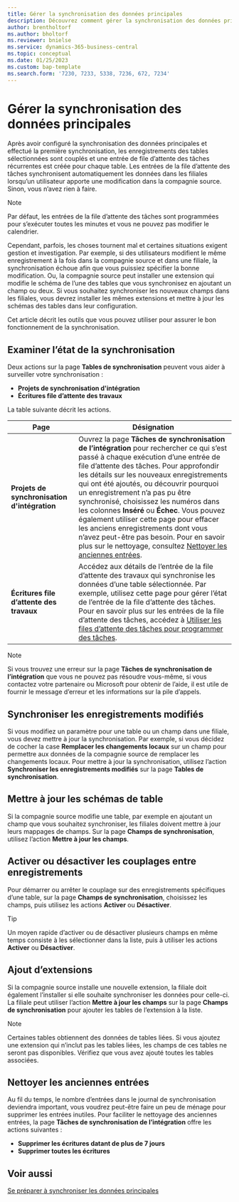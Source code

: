 ```yaml
---
title: Gérer la synchronisation des données principales
description: Découvrez comment gérer la synchronisation des données principales.
author: brentholtorf
ms.author: bholtorf
ms.reviewer: bnielse
ms.service: dynamics-365-business-central
ms.topic: conceptual
ms.date: 01/25/2023
ms.custom: bap-template
ms.search.form: '7230, 7233, 5338, 7236, 672, 7234'
---
```

# <a name="manage-master-data-synchronization"></a>Gérer la synchronisation des données principales

Après avoir configuré la synchronisation des données principales et effectué la première synchronisation, les enregistrements des tables sélectionnées sont couplés et une entrée de file d’attente des tâches récurrentes est créée pour chaque table. Les entrées de la file d’attente des tâches synchronisent automatiquement les données dans les filiales lorsqu’un utilisateur apporte une modification dans la compagnie source. Sinon, vous n’avez rien à faire.

> [!NOTE]
> Par défaut, les entrées de la file d’attente des tâches sont programmées pour s’exécuter toutes les minutes et vous ne pouvez pas modifier le calendrier.

Cependant, parfois, les choses tournent mal et certaines situations exigent gestion et investigation. Par exemple, si des utilisateurs modifient le même enregistrement à la fois dans la compagnie source et dans une filiale, la synchronisation échoue afin que vous puissiez spécifier la bonne modification. Ou, la compagnie source peut installer une extension qui modifie le schéma de l’une des tables que vous synchronisez en ajoutant un champ ou deux. Si vous souhaitez synchroniser les nouveaux champs dans les filiales, vous devrez installer les mêmes extensions et mettre à jour les schémas des tables dans leur configuration.

Cet article décrit les outils que vous pouvez utiliser pour assurer le bon fonctionnement de la synchronisation.

## <a name="investigate-the-status-of-synchronization"></a>Examiner l’état de la synchronisation

Deux actions sur la page **Tables de synchronisation** peuvent vous aider à surveiller votre synchronisation :

* **Projets de synchronisation d'intégration**
* **Écritures file d’attente des travaux**

La table suivante décrit les actions.

|Page  |Désignation  |
|---------|---------|
|**Projets de synchronisation d'intégration**     | Ouvrez la page **Tâches de synchronisation de l’intégration** pour rechercher ce qui s’est passé à chaque exécution d’une entrée de file d’attente des tâches. Pour approfondir les détails sur les nouveaux enregistrements qui ont été ajoutés, ou découvrir pourquoi un enregistrement n’a pas pu être synchronisé, choisissez les numéros dans les colonnes **Inséré** ou **Échec**. Vous pouvez également utiliser cette page pour effacer les anciens enregistrements dont vous n’avez peut-être pas besoin. Pour en savoir plus sur le nettoyage, consultez [Nettoyer les anciennes entrées](#clean-up-old-entries).        |
|**Écritures file d’attente des travaux**     | Accédez aux détails de l’entrée de la file d’attente des travaux qui synchronise les données d’une table sélectionnée. Par exemple, utilisez cette page pour gérer l’état de l’entrée de la file d’attente des tâches. Pour en savoir plus sur les entrées de la file d’attente des tâches, accédez à [Utiliser les files d’attente des tâches pour programmer des tâches](admin-job-queues-schedule-tasks.md).     |

> [!NOTE]
> Si vous trouvez une erreur sur la page **Tâches de synchronisation de l’intégration** que vous ne pouvez pas résoudre vous-même, si vous contactez votre partenaire ou Microsoft pour obtenir de l’aide, il est utile de fournir le message d’erreur et les informations sur la pile d’appels.

## <a name="synchronize-modified-records"></a>Synchroniser les enregistrements modifiés

Si vous modifiez un paramètre pour une table ou un champ dans une filiale, vous devez mettre à jour la synchronisation. Par exemple, si vous décidez de cocher la case **Remplacer les changements locaux** sur un champ pour permettre aux données de la compagnie source de remplacer les changements locaux. Pour mettre à jour la synchronisation, utilisez l’action **Synchroniser les enregistrements modifiés** sur la page **Tables de synchronisation**.

## <a name="update-table-schemas"></a>Mettre à jour les schémas de table

Si la compagnie source modifie une table, par exemple en ajoutant un champ que vous souhaitez synchroniser, les filiales doivent mettre à jour leurs mappages de champs. Sur la page **Champs de synchronisation**, utilisez l’action **Mettre à jour les champs**. 

## <a name="enable-or-disable-couplings-between-records"></a>Activer ou désactiver les couplages entre enregistrements

Pour démarrer ou arrêter le couplage sur des enregistrements spécifiques d’une table, sur la page **Champs de synchronisation**, choisissez les champs, puis utilisez les actions **Activer** ou **Désactiver**. 

> [!TIP]
> Un moyen rapide d’activer ou de désactiver plusieurs champs en même temps consiste à les sélectionner dans la liste, puis à utiliser les actions **Activer** ou **Désactiver**.

## <a name="adding-extensions"></a>Ajout d’extensions

Si la compagnie source installe une nouvelle extension, la filiale doit également l’installer si elle souhaite synchroniser les données pour celle-ci. La filiale peut utiliser l’action **Mettre à jour les champs** sur la page **Champs de synchronisation** pour ajouter les tables de l’extension à la liste.

> [!NOTE]
> Certaines tables obtiennent des données de tables liées. Si vous ajoutez une extension qui n’inclut pas les tables liées, les champs de ces tables ne seront pas disponibles. Vérifiez que vous avez ajouté toutes les tables associées.

## <a name="clean-up-old-entries"></a>Nettoyer les anciennes entrées

Au fil du temps, le nombre d’entrées dans le journal de synchronisation deviendra important, vous voudrez peut-être faire un peu de ménage pour supprimer les entrées inutiles. Pour faciliter le nettoyage des anciennes entrées, la page **Tâches de synchronisation de l’intégration** offre les actions suivantes :

* **Supprimer les écritures datant de plus de 7 jours**
* **Supprimer toutes les écritures**

<!--
## <a name="recreate-a-deleted-job-queue-entry"></a>Recreate a deleted job queue entry

If the recurring job queue entry is deleted for a table, you can quickly recreate it. On the **Synchronization Tables** page, choose the **Use Default Synchronization Setup** action.
-->

## <a name="see-also"></a>Voir aussi

[Se préparer à synchroniser les données principales](admin-set-up-data-sync.md)
